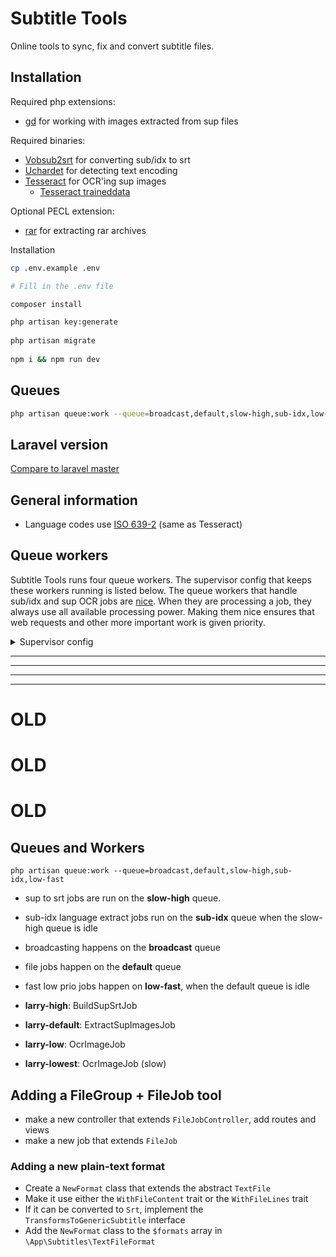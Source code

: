 # Subtitle Tools
Online tools to sync, fix and convert subtitle files.

## Installation
Required php extensions:
- [gd](http://php.net/manual/en/book.image.php) for working with images extracted from sup files

Required binaries:
- [Vobsub2srt](https://github.com/ruediger/VobSub2SRT) for converting sub/idx to srt
- [Uchardet](https://github.com/BYVoid/uchardet) for detecting text encoding
- [Tesseract](https://github.com/tesseract-ocr/tesseract) for OCR'ing sup images
  - [Tesseract traineddata](https://github.com/tesseract-ocr/tessdata)

Optional PECL extension:
- [rar](http://php.net/manual/en/book.rar.php) for extracting rar archives

Installation
```bash
cp .env.example .env

# Fill in the .env file

composer install

php artisan key:generate
 
php artisan migrate
 
npm i && npm run dev
```

## Queues
```bash
php artisan queue:work --queue=broadcast,default,slow-high,sub-idx,low-fast
```

## Laravel version
[Compare to laravel master](https://github.com/laravel/laravel/compare/321d9e3786bfd605fe847e34687ccfa8def5bda2...master)

## General information
* Language codes use [ISO 639-2](https://en.wikipedia.org/wiki/List_of_ISO_639-2_codes) (same as Tesseract)

## Queue workers
Subtitle Tools runs four queue workers. The supervisor config that keeps these workers running is listed below. The queue workers that handle sub/idx and sup OCR jobs are [nice](https://en.wikipedia.org/wiki/Nice_(Unix)). When they are processing a job, they always use all available processing power. Making them nice ensures that web requests and other more important work is given priority.

<details>
    <summary>Supervisor config</summary>
    
    [program:st-worker-broadcast]
    process_name=%(program_name)s_%(process_num)02d
    command=php /var/www/st/current/artisan queue:work --queue=broadcast --sleep=2 --tries=2
    autorestart=true
    user=www-data

    [program:st-worker-default]
    process_name=%(program_name)s_%(process_num)02d
    command=php /var/www/st/current/artisan queue:work --queue=default,low-fast --sleep=2 --tries=2
    autorestart=true
    user=www-data

    [program:st-worker-jerry]
    process_name=%(program_name)s_%(process_num)02d
    command=nice php /var/www/st/current/artisan queue:work --queue=larry-high,larry-default,larry-low,larry-lowest --sleep=2 --tries=1
    autorestart=true
    user=www-data

    [program:st-worker-larry]
    process_name=%(program_name)s_%(process_num)02d
    command=nice php /var/www/st/current/artisan queue:work --queue=slow-high,sub-idx,larry-high,larry-default,larry-low,larry-lowest --sleep=2 --tries=1
    autorestart=true
    user=www-data
</details>

-------------
 
-------------
 
-------------
 
-------------
 # OLD
 # OLD
 # OLD


## Queues and Workers
`php artisan queue:work --queue=broadcast,default,slow-high,sub-idx,low-fast`
* sup to srt jobs are run on the **slow-high** queue.
* sub-idx language extract jobs run on the **sub-idx** queue when the slow-high queue is idle
* broadcasting happens on the **broadcast** queue
* file jobs happen on the **default** queue
* fast low prio jobs happen on **low-fast**, when the default queue is idle
 
* **larry-high**: BuildSupSrtJob
* **larry-default**: ExtractSupImagesJob
* **larry-low**: OcrImageJob
* **larry-lowest**: OcrImageJob (slow)

## Adding a FileGroup + FileJob tool
* make a new controller that extends `FileJobController`, add routes and views
* make a new job that extends `FileJob`

### Adding a new plain-text format
* Create a `NewFormat` class that extends the abstract `TextFile`
* Make it use either the `WithFileContent` trait or the `WithFileLines` trait
* If it can be converted to `Srt`, implement the `TransformsToGenericSubtitle` interface
* Add the `NewFormat` class to the `$formats` array in `\App\Subtitles\TextFileFormat`
